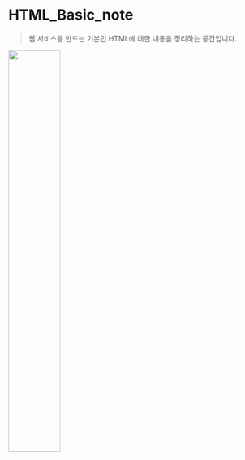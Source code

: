 # HTML_Basic_note
> 웹 서비스를 만드는 기본인 HTML에 대한 내용을 정리하는 공간입니다. 

<img src="https://user-images.githubusercontent.com/58945760/95198539-5d25e780-0816-11eb-9fda-55fdaf49acba.png" width="45%">
